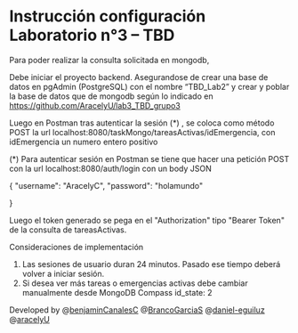 # Instrucción configuración Laboratorio n°3 – TBD

Para poder realizar la consulta solicitada en mongodb,

Debe iniciar el proyecto backend. Asegurandose de crear una base de datos en pgAdmin (PostgreSQL) con el nombre “TBD_Lab2” y crear y poblar la base de datos que de mongodb según lo indicado en https://github.com/AracelyU/lab3_TBD_grupo3

Luego en Postman tras autenticar la sesión (*) , se coloca como método POST la url localhost:8080/taskMongo/tareasActivas/idEmergencia, con idEmergencia un numero entero positivo

(*) Para autenticar sesión en Postman se tiene que hacer una petición POST con la url localhost:8080/auth/login con un body JSON

{
    "username": "AracelyC",
    "password": "holamundo"

}

Luego el token generado se pega en el "Authorization" tipo "Bearer Token" de la consulta de tareasActivas. 

Consideraciones de implementación
1. Las sesiones de usuario duran 24 minutos. Pasado ese tiempo deberá volver a iniciar sesión.
2. Si desea ver más tareas o emergencias activas debe cambiar manualmente desde MongoDB Compass id_state: 2

Developed by @[benjaminCanalesC](https://github.com/benjaminCanalesC) @[BrancoGarciaS](https://github.com/BrancoGarciaS) @[daniel-eguiluz](https://github.com/daniel-eguiluz) @[aracelyU](https://github.com/aracelyU)
